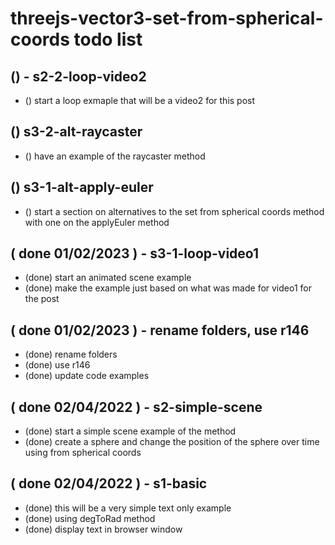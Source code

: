 # threejs-vector3-set-from-spherical-coords todo list

## () - s2-2-loop-video2
* () start a loop exmaple that will be a video2 for this post

## () s3-2-alt-raycaster
* () have an example of the raycaster method

## () s3-1-alt-apply-euler
* () start a section on alternatives to the set from spherical coords method with one on the applyEuler method

## ( done 01/02/2023 ) - s3-1-loop-video1
* (done) start an animated scene example
* (done) make the example just based on what was made for video1 for the post

## ( done 01/02/2023 ) - rename folders, use r146
* (done) rename folders
* (done) use r146
* (done) update code examples

## ( done 02/04/2022 ) - s2-simple-scene
* (done) start a simple scene example of the method
* (done) create a sphere and change the position of the sphere over time using from spherical coords

## ( done 02/04/2022 ) - s1-basic
* (done) this will be a very simple text only example
* (done) using degToRad method
* (done) display text in browser window

